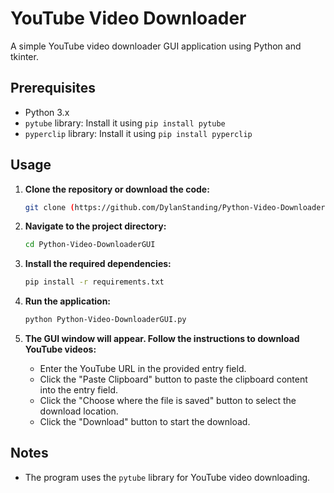 # YouTube Video Downloader

A simple YouTube video downloader GUI application using Python and tkinter.

## Prerequisites

- Python 3.x
- `pytube` library: Install it using `pip install pytube`
- `pyperclip` library: Install it using `pip install pyperclip`

## Usage

1. **Clone the repository or download the code:**

    ```bash
    git clone (https://github.com/DylanStanding/Python-Video-DownloaderGUI).git
    ```

2. **Navigate to the project directory:**

    ```bash
    cd Python-Video-DownloaderGUI
    ```

3. **Install the required dependencies:**

    ```bash
    pip install -r requirements.txt
    ```

4. **Run the application:**

    ```bash
    python Python-Video-DownloaderGUI.py
    ```

5. **The GUI window will appear. Follow the instructions to download YouTube videos:**

   - Enter the YouTube URL in the provided entry field.
   - Click the "Paste Clipboard" button to paste the clipboard content into the entry field.
   - Click the "Choose where the file is saved" button to select the download location.
   - Click the "Download" button to start the download.

## Notes

- The program uses the `pytube` library for YouTube video downloading.
